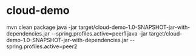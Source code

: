 # cloud-demo
mvn clean package
java -jar target/cloud-demo-1.0-SNAPSHOT-jar-with-dependencies.jar --spring.profiles.active=peer1
java -jar target/cloud-demo-1.0-SNAPSHOT-jar-with-dependencies.jar --spring.profiles.active=peer2